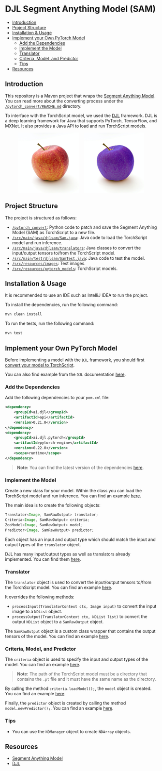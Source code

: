 <h1>DJL Segment Anything Model (SAM)</h1>

- [Introduction](#introduction)
- [Project Structure](#project-structure)
- [Installation \& Usage](#installation--usage)
- [Implement your Own PyTorch Model](#implement-your-own-pytorch-model)
  - [Add the Dependencies](#add-the-dependencies)
  - [Implement the Model](#implement-the-model)
  - [Translator](#translator)
  - [Criteria, Model, and Predictor](#criteria-model-and-predictor)
  - [Tips](#tips)
- [Resources](#resources)

## Introduction

This repository is a Maven project that wraps the [Segment Anything Model](https://github.com/facebookresearch/segment-anything). You can read more about the converting process under the [`/pytorch_convert/README.md`](/pytorch_convert/README.md) directory.

To interface with the TorchScript model, we used the [DJL](https://djl.ai/) framework. DJL is a deep learning framework for Java that supports PyTorch, TensorFlow, and MXNet. It also provides a Java API to load and run TorchScript models.

<div style="display: flex; justify-content: center; gap: 1rem">
    <img src="src/resources/images/test.jpg" width=200>
    <img src="src/resources/images/test_out.png" width=200>
</div>

## Project Structure

The project is structured as follows:

- [`/pytorch_convert`](/pytorch_convert): Python code to patch and save the Segment Anything Model (SAM) as TorchScript to a new file.
- [`/src/main/java/djlsam/Sam.java`](/src/main/java/djlsam/Sam.java): Java code to load the TorchScript model and run inference.
- [`/src/main/java/djlsam/translators`](/src/main/java/djlsam/translators): Java classes to convert the input/output tensors to/from the TorchScript model.
- [`/src/main/test/djlsam/SamTest.java`](/src/main/test/djlsam/SamTest.java): Java code to test the model.
- [`/src/resources/images`](/src/resources/images): Test images.
- [`/src/resources/pytorch_models`](/src/resources/pytorch_models): TorchScript models.

## Installation & Usage

It is recommended to use an IDE such as IntelliJ IDEA to run the project.

To install the dependencies, run the following command:

```bash
mvn clean install
```

To run the tests, run the following command:

```bash
mvn test
```

## Implement your Own PyTorch Model

Before implementing a model with the `DJL` framework, you should first [convert your model to TorchScript](/pytorch_convert/README.md#convert-the-model-to-torchscript).

You can also find example from the `DJL` documentation [here](http://docs.djl.ai/examples/index.html).

### Add the Dependencies

Add the following dependencies to your `pom.xml` file:

```xml
<dependency>
    <groupId>ai.djl</groupId>
    <artifactId>api</artifactId>
    <version>0.21.0</version>
</dependency>
<dependency>
    <groupId>ai.djl.pytorch</groupId>
    <artifactId>pytorch-engine</artifactId>
    <version>0.22.0</version>
    <scope>runtime</scope>
</dependency>
```

> **Note:** You can find the latest version of the dependencies [here](https://mvnrepository.com).

### Implement the Model

Create a new class for your model. Within the class you can load the TorchScript model and run inference. You can find an example [here](/src/main/java/djlsam/Sam.java).

The main idea is to create the following objects:

```java
Translator<Image, SamRawOutput> translator;
Criteria<Image, SamRawOutput> criteria;
ZooModel<Image, SamRawOutput> model;
Predictor<Image, SamRawOutput> predictor;
```

Each object has an input and output type which should match the input and output types of the `translator` object.

DJL has many input/output types as well as translators already implemented. You can find them [here](https://javadoc.io/doc/ai.djl/api/latest/index.html).

### Translator

The `translator` object is used to convert the input/output tensors to/from the TorchScript model. You can find an example [here](/src/main/java/djlsam/translators/SamTranslator.java).

It overrides the following methods:

- `processInput(TranslatorContext ctx, Image input)` to convert the input image to a `NDList` object.
- `processOutput(TranslatorContext ctx, NDList list)` to convert the output `NDList` object to a `SamRawOutput` object.

The `SamRawOutput` object is a custom class wrapper that contains the output tensors of the model. You can find an example [here](/src/main/java/djlsam/SamRawOutput.java).

### Criteria, Model, and Predictor

The `criteria` object is used to specify the input and output types of the model. You can find an example [here](/src/main/java/djlsam/Sam.java#L35).

> **Note:** The path of the TorchScript model must be a directory that contains the `.pt` file and it must have the same name as the directory.

By calling the method `criteria.loadModel();`, the `model` object is created. You can find an example [here](/src/main/java/djlsam/Sam.java#L45).

Finally, the `predictor` object is created by calling the method `model.newPredictor();`. You can find an example [here](/src/main/java/djlsam/Sam.java#L49).

### Tips

- You can use the `NDManager` object to create `NDArray` objects.

## Resources

- [Segment Anything Model](https://github.com/facebookresearch/segment-anything)
- [DJL](https://djl.ai/)
